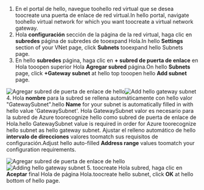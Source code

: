1. <span data-ttu-id="56472-101">En el portal de hello, navegue toohello red virtual que se desea toocreate una puerta de enlace de red virtual.</span><span class="sxs-lookup"><span data-stu-id="56472-101">In hello portal, navigate toohello virtual network for which you want toocreate a virtual network gateway.</span></span>
2. <span data-ttu-id="56472-102">Hola **configuración** sección de la página de la red virtual, haga clic en **subredes** página de subredes de tooexpand Hola.</span><span class="sxs-lookup"><span data-stu-id="56472-102">In hello **Settings** section of your VNet page, click **Subnets** tooexpand hello Subnets page.</span></span>
3. <span data-ttu-id="56472-103">En hello **subredes** página, haga clic en **+ subred de puerta de enlace** en Hola tooopen superior Hola **Agregar subred** página.</span><span class="sxs-lookup"><span data-stu-id="56472-103">On hello **Subnets** page, click **+Gateway subnet** at hello top tooopen hello **Add subnet** page.</span></span>

  <span data-ttu-id="56472-104">![Agregar subred de puerta de enlace de hello](./media/vpn-gateway-add-gwsubnet-s2s-rm-portal-include/add-gw-subnet.png "Agregar subred de puerta de enlace de Hola")</span><span class="sxs-lookup"><span data-stu-id="56472-104">![Add hello gateway subnet](./media/vpn-gateway-add-gwsubnet-s2s-rm-portal-include/add-gw-subnet.png "Add hello gateway subnet")</span></span>
4. <span data-ttu-id="56472-105">Hola **nombre** para la subred se rellena automáticamente con hello valor "GatewaySubnet".</span><span class="sxs-lookup"><span data-stu-id="56472-105">hello **Name** for your subnet is automatically filled in with hello value 'GatewaySubnet'.</span></span> <span data-ttu-id="56472-106">Hola GatewaySubnet valor es necesario para la subred de Azure toorecognize hello como subred de puerta de enlace de Hola.</span><span class="sxs-lookup"><span data-stu-id="56472-106">hello GatewaySubnet value is required in order for Azure toorecognize hello subnet as hello gateway subnet.</span></span> <span data-ttu-id="56472-107">Ajustar el relleno automático de hello **intervalo de direcciones** valores toomatch sus requisitos de configuración.</span><span class="sxs-lookup"><span data-stu-id="56472-107">Adjust hello auto-filled **Address range** values toomatch your configuration requirements.</span></span>

  <span data-ttu-id="56472-108">![Agregar subred de puerta de enlace de hello](./media/vpn-gateway-add-gwsubnet-s2s-rm-portal-include/gwsubnetip.png "agregando la subred de puerta de enlace de Hola")</span><span class="sxs-lookup"><span data-stu-id="56472-108">![Adding hello gateway subnet](./media/vpn-gateway-add-gwsubnet-s2s-rm-portal-include/gwsubnetip.png "Adding hello gateway subnet")</span></span>
5. <span data-ttu-id="56472-109">toocreate Hola subred, haga clic en **Aceptar** final Hola de página Hola.</span><span class="sxs-lookup"><span data-stu-id="56472-109">toocreate hello subnet, click **OK** at hello bottom of hello page.</span></span>

